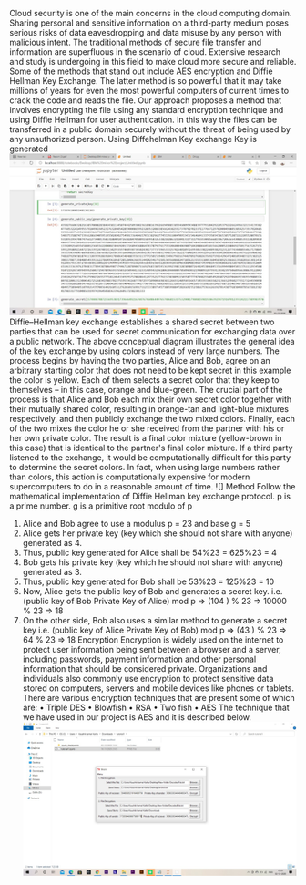 Cloud security is one of the main concerns in the cloud computing domain. Sharing personal and sensitive information on a third-party medium poses serious risks of data eavesdropping and data misuse by any person with malicious intent. The traditional methods of secure file transfer and information are superfluous in the scenario of cloud. Extensive research and study is undergoing in this field to make cloud more secure and reliable. Some of the methods that stand out include AES encryption and Diffie Hellman Key Exchange. The latter method is so powerful that it may take millions of years for even the most powerful computers of current times to crack the code and reads the file. Our approach proposes a method that involves encrypting the file using any standard encryption technique and using Diffie Hellman for user authentication. In this way the files can be transferred in a public domain securely without the threat of being used by any unauthorized person.
Using Diffehelman Key exchange Key is generated
![](src/application/key%20generation.jpeg)
Diffie–Hellman key exchange establishes a shared secret between two parties that can be used for secret communication for exchanging data over a public network. The above conceptual diagram illustrates the general idea of the key exchange by using colors instead of very large numbers. The process begins by having the two parties, Alice and Bob, agree on an arbitrary starting color that does not need to be kept secret in this example the color is yellow. Each of them selects a secret color that they keep to themselves – in this case, orange and blue-green. The crucial part of the process is that Alice and Bob each mix their own secret color together with their mutually shared color, resulting in orange-tan and light-blue mixtures respectively, and then publicly exchange the two mixed colors. Finally, each of the two mixes the color he or she received from the partner with his or her own private color. The result is a final color mixture (yellow-brown in this case) that is identical to the partner's final color mixture. If a third party listened to the exchange, it would be computationally difficult for this party to determine the secret colors. In fact, when using large numbers rather than colors, this action is computationally expensive for modern supercomputers to do in a reasonable amount of time.
![]
Method
 Follow the mathematical implementation of Diffie Hellman key exchange protocol.
 p is a prime number. 
g is a primitive root modulo of p 
1. Alice and Bob agree to use a modulus p = 23 and base g = 5 
2. Alice gets her private key (key which she should not share with anyone) generated as 4. 
3. Thus, public key generated for Alice shall be 54%23 = 625%23 = 4
 4. Bob gets his private key (key which he should not share with anyone) generated as 3.
 5. Thus, public key generated for Bob shall be 53%23 = 125%23 = 10
 6. Now, Alice gets the public key of Bob and generates a secret key. i.e. (public key of Bob Private Key of Alice) mod p => (104 ) % 23 => 10000 % 23 => 18
 7. On the other side, Bob also uses a similar method to generate a secret key i.e. (public key of Alice Private Key of Bob) mod p => (43 ) % 23 => 64 % 23 => 18
 Encryption
 Encryption is widely used on the internet to protect user information being sent between a browser and a server, including passwords, payment information and other personal information that should be considered private. Organizations and individuals also commonly use encryption to protect sensitive data stored on computers, servers and mobile devices like phones or tablets. There are various encryption techniques that are present some of which are:
 • Triple DES
 • Blowfish 
• RSA 
• Two fish 
• AES 
The technique that we have used in our project is AES and it is described below.
![](src/application/gui.jpeg)
